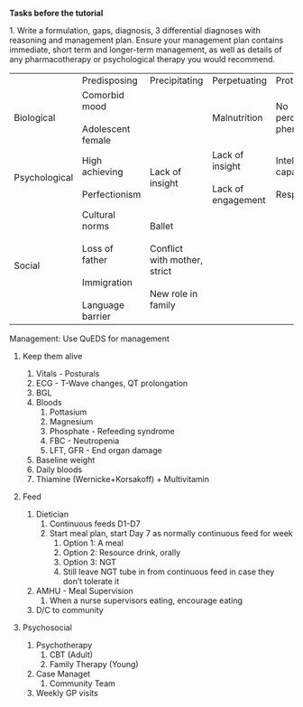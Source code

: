 **Tasks before the tutorial** 

1. Write a formulation, gaps, diagnosis, 3 differential diagnoses with reasoning and management plan. Ensure your management plan contains immediate, short term and longer-term management, as well as details of any pharmacotherapy or psychological therapy you would recommend. 

|   |   |   |   |   |
|---|---|---|---|---|
||Predisposing|Precipitating|Perpetuating|Protective|
|Biological|Comorbid mood<br><br>Adolescent female||Malnutrition|No perceptual phenomena|
|Psychological|High achieving<br><br>Perfectionism|Lack of insight|Lack of insight<br><br>Lack of engagement|Intellectual capacity<br><br>Respectful|
|Social|Cultural norms<br><br>Loss of father<br><br>Immigration<br><br>Language barrier|Ballet<br><br>Conflict with mother, strict<br><br>New role in family|||

Management:
Use QuEDS for management
1. Keep them alive
	1. Vitals - Posturals
	2. ECG - T-Wave changes, QT prolongation
	3. BGL
	4. Bloods
		1. Pottasium
		2. Magnesium
		3. Phosphate - Refeeding syndrome
		4. FBC - Neutropenia
		5. LFT, GFR - End organ damage
	5. Baseline weight
	6. Daily bloods
	7. Thiamine (Wernicke+Korsakoff) + Multivitamin
2. Feed
	1. Dietician
		1. Continuous feeds D1-D7
		2. Start meal plan, start Day 7 as normally continuous feed for week
			1. Option 1: A meal
			2. Option 2: Resource drink, orally
			3. Option 3: NGT
			4. Still leave NGT tube in from continuous feed in case they don’t tolerate it
	2. AMHU - Meal Supervision
		1. When a nurse supervisors eating, encourage eating
	3. D/C to community

3. Psychosocial
	1. Psychotherapy
		1. CBT (Adult)
		2. Family Therapy (Young)
	2. Case Managet
		1. Community Team
	3. Weekly GP visits